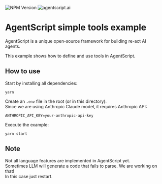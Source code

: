 ![NPM Version](https://img.shields.io/npm/v/agentscript-ai)
![agentscript.ai](https://img.shields.io/badge/website-agentscript%2Eai-blue)

# AgentScript simple tools example

AgentScript is a unique open-source framework for building re-act AI agents.

This example shows how to define and use tools in AgentScript.

## How to use

Start by installing all dependencies:

```
yarn
```

Create an `.env` file in the root (or in this directory). \
Since we are using Anthropic Claude model, it requires Anthropic API:

```
ANTHROPIC_API_KEY=your-anthropic-api-key
```

Execute the example:

```
yarn start
```

## Note

Not all language features are implemented in AgentScript yet. \
Sometimes LLM will generate a code that fails to parse. We are working on that! \
In this case just restart.
